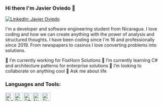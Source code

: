### Hi there I'm Javier Oviedo 👋

[![LinkedIn: Javier Oviedo](https://img.shields.io/badge/JavierOviedo-blue?style=flat-square&logo=Linkedin&logoColor=white&link=https://www.linkedin.com/in/javier-oviedo-brenes-3b42961b4/)](https://www.linkedin.com/in/javier-oviedo-brenes-3b42961b4/)

I'm a developer and software engineering student from Nicaragua. I love coding and how we can create anything with the power of analysis and structured thoughts.
I have been coding since I'm 16 and professionally since 2019. From newspapers to casinos I love converting problems into solutions.

🔭 I’m currently working for FoxHorn Solutions
🌱 I’m currently learning C# and architecture patterns for enterprise solutions
👯 I’m looking to collaborate on anything cool
💬 Ask me about life 

<!--
**Javen17/Javen17** is a ✨ _special_ ✨ repository because its `README.md` (this file) appears on your GitHub profile.

Here are some ideas to get you started:

- 🔭 I’m currently working on ...
- 🌱 I’m currently learning ...
- 👯 I’m looking to collaborate on ...
- 🤔 I’m looking for help with ...
- 💬 Ask me about ...
- 📫 How to reach me: ...
- 😄 Pronouns: ...
- ⚡ Fun fact: ...
-->

### Languages and Tools:
<img  align="left" alt="Python" width="26px" src="https://img.icons8.com/color/48/000000/python.png"/>
<img align="left" alt="Django" width="26px" src="https://png2.cleanpng.com/sh/2703bc253ac00b7e954071f24cb1cf89/L0KzQYm3WMA2N5hmepH0aYP2gLBuTfRraZ9sh595eYTrf7A0gB9ueKZ5feQ2aXPyfsS0jP9od151hAR9YXLvdX71hgR4d6NwRdZzYX7qf373mgRpd58yitdscoXshL7sjwQufJJ4g586LUXlRoi7WPY0QGdrTKoBLkm0SYK4VcU4OWY4S6YENUW2SYa8UsgveJ9s/kisspng-django-python-computer-icons-logo-portable-network-django-python-recruitment-task-1-5b6748f386f486.9191155715334955395528.png"/>
<img align="left" alt="C#"  width="26px" src="https://img.icons8.com/color/48/000000/c-sharp-logo.png"/>
<img align="left" alt="NetCore" width="26px" src="https://upload.wikimedia.org/wikipedia/commons/thumb/e/ee/.NET_Core_Logo.svg/1024px-.NET_Core_Logo.svg.png" />
<img align="left" alt="Flutter" width="26px" src="https://cdn.iconscout.com/icon/free/png-256/flutter-2038877-1720090.png" />
<br/>
